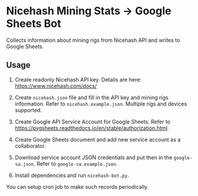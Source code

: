 # Nicehash Mining Stats -> Google Sheets Bot

Collects information about mining rigs from Nicehash API and writes to Google Sheets.

## Usage

1. Create readonly Nicehash API key. Details are here: https://www.nicehash.com/docs/

2. Create `nicehash.json` file and fill in the API key and mining rigs information. Refer to `nicehash.example.json`. Multiple rigs and devices supported.

3. Create Google API Service Account for Google Sheets. Refer to https://pygsheets.readthedocs.io/en/stable/authorization.html.

4. Create Google Sheets document and add new service account as a collaborator.

5. Download service account JSON credentials and put then in the `google-sa.json`. Refer to `google-sa.example.json`.

6. Install dependencies and run `nicehash-bot.py`.


You can setup cron job to make such records periodically.
